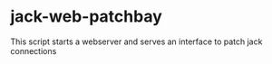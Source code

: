 # jack-web-patchbay

This script starts a webserver and serves an interface to patch jack connections
